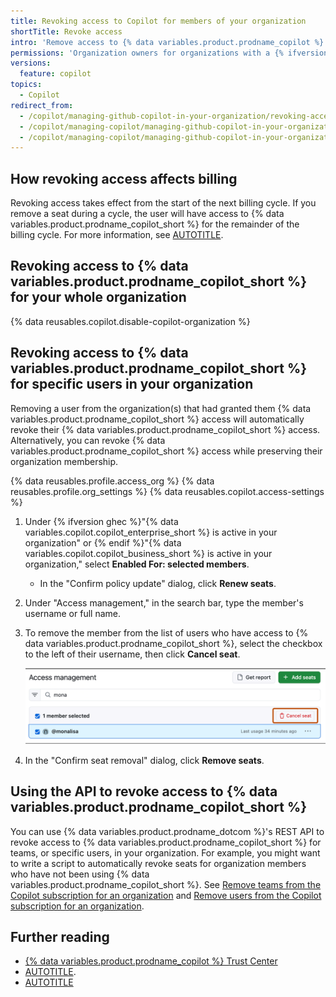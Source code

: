 ```yaml
---
title: Revoking access to Copilot for members of your organization
shortTitle: Revoke access
intro: 'Remove access to {% data variables.product.prodname_copilot %} for some or all of the members of your organization.'
permissions: 'Organization owners for organizations with a {% ifversion ghec %}{% data variables.copilot.copilot_enterprise_short %} or{% endif %} {% data variables.copilot.copilot_business_short %} plan.'
versions:
  feature: copilot
topics:
  - Copilot
redirect_from:
  - /copilot/managing-github-copilot-in-your-organization/revoking-access-to-copilot-for-members-of-your-organization
  - /copilot/managing-copilot/managing-github-copilot-in-your-organization/revoking-access-to-copilot-for-members-of-your-organization
  - /copilot/managing-copilot/managing-github-copilot-in-your-organization/managing-access-to-github-copilot-in-your-organization/revoking-access-to-copilot-for-members-of-your-organization
---
```


## How revoking access affects billing

Revoking access takes effect from the start of the next billing cycle. If you remove a seat during a cycle, the user will have access to {% data variables.product.prodname_copilot_short %} for the remainder of the billing cycle. For more information, see [AUTOTITLE](/billing/managing-billing-for-github-copilot/about-billing-for-github-copilot).

## Revoking access to {% data variables.product.prodname_copilot_short %} for your whole organization

{% data reusables.copilot.disable-copilot-organization %}

## Revoking access to {% data variables.product.prodname_copilot_short %} for specific users in your organization

Removing a user from the organization(s) that had granted them {% data variables.product.prodname_copilot_short %} access will automatically revoke their {% data variables.product.prodname_copilot_short %} access. Alternatively, you can revoke {% data variables.product.prodname_copilot_short %} access while preserving their organization membership.

{% data reusables.profile.access_org %}
{% data reusables.profile.org_settings %}
{% data reusables.copilot.access-settings %}
1. Under {% ifversion ghec %}"{% data variables.copilot.copilot_enterprise_short %} is active in your organization" or {% endif %}"{% data variables.copilot.copilot_business_short %} is active in your organization," select **Enabled For: selected members**.

    * In the "Confirm policy update" dialog, click **Renew seats**.

1. Under "Access management," in the search bar, type the member's username or full name.
1. To remove the member from the list of users who have access to {% data variables.product.prodname_copilot_short %}, select the checkbox to the left of their username, then click **Cancel seat**.

   ![Screenshot of the Access management section, with a user selected and the 'Cancel seat' button highlighted.](/assets/images/help/copilot/cancel-copilot-seat.png)

1. In the "Confirm seat removal" dialog, click **Remove seats**.

## Using the API to revoke access to {% data variables.product.prodname_copilot_short %}

You can use {% data variables.product.prodname_dotcom %}'s REST API to revoke access to {% data variables.product.prodname_copilot_short %} for teams, or specific users, in your organization. For example, you might want to write a script to automatically revoke seats for organization members who have not been using {% data variables.product.prodname_copilot_short %}. See [Remove teams from the Copilot subscription for an organization](/rest/copilot/copilot-user-management?apiVersion=2022-11-28#remove-teams-from-the-copilot-subscription-for-an-organization) and [Remove users from the Copilot subscription for an organization](/rest/copilot/copilot-user-management?apiVersion=2022-11-28#remove-users-from-the-copilot-subscription-for-an-organization).

## Further reading

* [{% data variables.product.prodname_copilot %} Trust Center](https://copilot.github.trust.page)
* [AUTOTITLE](/copilot/managing-github-copilot-in-your-organization/granting-access-to-copilot-for-members-of-your-organization).
* [AUTOTITLE](/copilot/managing-copilot/managing-github-copilot-in-your-organization/reviewing-github-copilot-activity-in-your-organization/reviewing-usage-data-for-github-copilot-in-your-organization)

